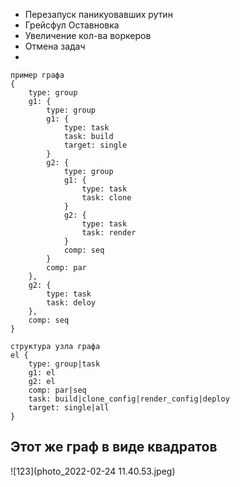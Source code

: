 - Перезапуск паникуовавших рутин
- Грейсфул Оставновка
- Увеличение кол-ва воркеров
- Отмена задач
- 

```
пример графа
{
	type: group
	g1: {
		type: group
		g1: {
			type: task
			task: build
			target: single
		}
		g2: {
			type: group
			g1: {
				type: task
				task: clone
			}
			g2: {
				type: task
				task: render
			}
			comp: seq
		}
		comp: par
	},
	g2: {
		type: task
		task: deloy
	},
	comp: seq
}

структура узла графа
el {
	type: group|task
	g1: el
	g2: el
	comp: par|seq
	task: build|clone_config|render_config|deploy
	target: single|all
}
```
## Этот же граф в виде квадратов
![123](photo_2022-02-24 11.40.53.jpeg)